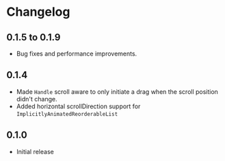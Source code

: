 # Changelog

## 0.1.5 to 0.1.9
- Bug fixes and performance improvements.

## 0.1.4
- Made `Handle` scroll aware to only initiate a drag when the scroll position didn't change.
- Added horizontal scrollDirection support for `ImplicitlyAnimatedReorderableList`

## 0.1.0
- Initial release